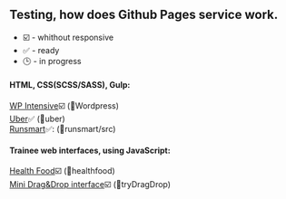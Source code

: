 ## Testing, how does Github Pages service work.

* :ballot_box_with_check: - whithout responsive
* :white_check_mark: - ready
* :clock3: - in progress

#### HTML, CSS(SCSS/SASS), Gulp:
<a href="https://fteeliy.github.io/Wordpress" target="_blank">WP Intensive</a>:ballot_box_with_check: (:open_file_folder:Wordpress)<br>
<a href="https://fteeliy.github.io/uber" target="_blank">Uber</a>:white_check_mark: (:open_file_folder:uber)<br>
<a href="https://fteeliy.github.io/runsmart/src/" target="_blank">Runsmart</a>:white_check_mark:: (:open_file_folder:runsmart/src)<br>

#### Trainee web interfaces, using JavaScript:

<a href="https://fteeliy.github.io/healthfood" target="_blank">Health Food</a>:ballot_box_with_check: (:open_file_folder:healthfood)<br>
<a href="https://fteeliy.github.io/tryDragDrop" target="_blank">Mini Drag&Drop interface</a>:ballot_box_with_check: (:open_file_folder:tryDragDrop)<br>
